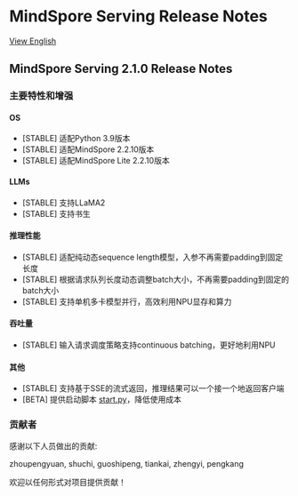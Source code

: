 # MindSpore Serving Release Notes

[View English](./RELEASE.md)

## MindSpore Serving 2.1.0 Release Notes

### 主要特性和增强

#### OS
- [STABLE] 适配Python 3.9版本
- [STABLE] 适配MindSpore 2.2.10版本
- [STABLE] 适配MindSpore Lite 2.2.10版本

#### LLMs
- [STABLE] 支持LLaMA2
- [STABLE] 支持书生

#### 推理性能
- [STABLE] 适配纯动态sequence length模型，入参不再需要padding到固定长度
- [STABLE] 根据请求队列长度动态调整batch大小，不再需要padding到固定的batch大小
- [STABLE] 支持单机多卡模型并行，高效利用NPU显存和算力
  
#### 吞吐量
- [STABLE] 输入请求调度策略支持continuous batching，更好地利用NPU
  
#### 其他
- [STABLE] 支持基于SSE的流式返回，推理结果可以一个接一个地返回客户端
- [BETA] 提供启动脚本 [start.py](./examples/start.py)，降低使用成本


### 贡献者

感谢以下人员做出的贡献:

zhoupengyuan, shuchi, guoshipeng, tiankai, zhengyi, pengkang

欢迎以任何形式对项目提供贡献！
